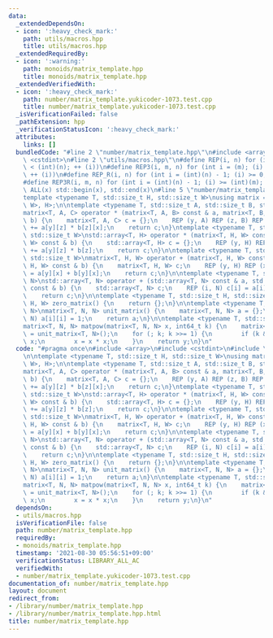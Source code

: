 ```yaml
---
data:
  _extendedDependsOn:
  - icon: ':heavy_check_mark:'
    path: utils/macros.hpp
    title: utils/macros.hpp
  _extendedRequiredBy:
  - icon: ':warning:'
    path: monoids/matrix_template.hpp
    title: monoids/matrix_template.hpp
  _extendedVerifiedWith:
  - icon: ':heavy_check_mark:'
    path: number/matrix_template.yukicoder-1073.test.cpp
    title: number/matrix_template.yukicoder-1073.test.cpp
  _isVerificationFailed: false
  _pathExtension: hpp
  _verificationStatusIcon: ':heavy_check_mark:'
  attributes:
    links: []
  bundledCode: "#line 2 \"number/matrix_template.hpp\"\n#include <array>\n#include\
    \ <cstdint>\n#line 2 \"utils/macros.hpp\"\n#define REP(i, n) for (int i = 0; (i)\
    \ < (int)(n); ++ (i))\n#define REP3(i, m, n) for (int i = (m); (i) < (int)(n);\
    \ ++ (i))\n#define REP_R(i, n) for (int i = (int)(n) - 1; (i) >= 0; -- (i))\n\
    #define REP3R(i, m, n) for (int i = (int)(n) - 1; (i) >= (int)(m); -- (i))\n#define\
    \ ALL(x) std::begin(x), std::end(x)\n#line 5 \"number/matrix_template.hpp\"\n\n\
    template <typename T, std::size_t H, std::size_t W>\nusing matrix = std::array<std::array<T,\
    \ W>, H>;\n\ntemplate <typename T, std::size_t A, std::size_t B, std::size_t C>\n\
    matrix<T, A, C> operator * (matrix<T, A, B> const & a, matrix<T, B, C> const &\
    \ b) {\n    matrix<T, A, C> c = {};\n    REP (y, A) REP (z, B) REP (x, C) c[y][x]\
    \ += a[y][z] * b[z][x];\n    return c;\n}\ntemplate <typename T, std::size_t H,\
    \ std::size_t W>\nstd::array<T, H> operator * (matrix<T, H, W> const & a, std::array<T,\
    \ W> const & b) {\n    std::array<T, H> c = {};\n    REP (y, H) REP (z, W) c[y]\
    \ += a[y][z] * b[z];\n    return c;\n}\n\ntemplate <typename T, std::size_t H,\
    \ std::size_t W>\nmatrix<T, H, W> operator + (matrix<T, H, W> const & a, matrix<T,\
    \ H, W> const & b) {\n    matrix<T, H, W> c;\n    REP (y, H) REP (x, W) c[y][x]\
    \ = a[y][x] + b[y][x];\n    return c;\n}\n\ntemplate <typename T, std::size_t\
    \ N>\nstd::array<T, N> operator + (std::array<T, N> const & a, std::array<T, N>\
    \ const & b) {\n    std::array<T, N> c;\n    REP (i, N) c[i] = a[i] + b[i];\n\
    \    return c;\n}\n\ntemplate <typename T, std::size_t H, std::size_t W>\nmatrix<T,\
    \ H, W> zero_matrix() {\n    return {};\n}\n\ntemplate <typename T, std::size_t\
    \ N>\nmatrix<T, N, N> unit_matrix() {\n    matrix<T, N, N> a = {};\n    REP (i,\
    \ N) a[i][i] = 1;\n    return a;\n}\n\ntemplate <typename T, std::size_t N>\n\
    matrix<T, N, N> matpow(matrix<T, N, N> x, int64_t k) {\n    matrix<T, N, N> y\
    \ = unit_matrix<T, N>();\n    for (; k; k >>= 1) {\n        if (k & 1) y = y *\
    \ x;\n        x = x * x;\n    }\n    return y;\n}\n"
  code: "#pragma once\n#include <array>\n#include <cstdint>\n#include \"../utils/macros.hpp\"\
    \n\ntemplate <typename T, std::size_t H, std::size_t W>\nusing matrix = std::array<std::array<T,\
    \ W>, H>;\n\ntemplate <typename T, std::size_t A, std::size_t B, std::size_t C>\n\
    matrix<T, A, C> operator * (matrix<T, A, B> const & a, matrix<T, B, C> const &\
    \ b) {\n    matrix<T, A, C> c = {};\n    REP (y, A) REP (z, B) REP (x, C) c[y][x]\
    \ += a[y][z] * b[z][x];\n    return c;\n}\ntemplate <typename T, std::size_t H,\
    \ std::size_t W>\nstd::array<T, H> operator * (matrix<T, H, W> const & a, std::array<T,\
    \ W> const & b) {\n    std::array<T, H> c = {};\n    REP (y, H) REP (z, W) c[y]\
    \ += a[y][z] * b[z];\n    return c;\n}\n\ntemplate <typename T, std::size_t H,\
    \ std::size_t W>\nmatrix<T, H, W> operator + (matrix<T, H, W> const & a, matrix<T,\
    \ H, W> const & b) {\n    matrix<T, H, W> c;\n    REP (y, H) REP (x, W) c[y][x]\
    \ = a[y][x] + b[y][x];\n    return c;\n}\n\ntemplate <typename T, std::size_t\
    \ N>\nstd::array<T, N> operator + (std::array<T, N> const & a, std::array<T, N>\
    \ const & b) {\n    std::array<T, N> c;\n    REP (i, N) c[i] = a[i] + b[i];\n\
    \    return c;\n}\n\ntemplate <typename T, std::size_t H, std::size_t W>\nmatrix<T,\
    \ H, W> zero_matrix() {\n    return {};\n}\n\ntemplate <typename T, std::size_t\
    \ N>\nmatrix<T, N, N> unit_matrix() {\n    matrix<T, N, N> a = {};\n    REP (i,\
    \ N) a[i][i] = 1;\n    return a;\n}\n\ntemplate <typename T, std::size_t N>\n\
    matrix<T, N, N> matpow(matrix<T, N, N> x, int64_t k) {\n    matrix<T, N, N> y\
    \ = unit_matrix<T, N>();\n    for (; k; k >>= 1) {\n        if (k & 1) y = y *\
    \ x;\n        x = x * x;\n    }\n    return y;\n}\n"
  dependsOn:
  - utils/macros.hpp
  isVerificationFile: false
  path: number/matrix_template.hpp
  requiredBy:
  - monoids/matrix_template.hpp
  timestamp: '2021-08-30 05:56:51+09:00'
  verificationStatus: LIBRARY_ALL_AC
  verifiedWith:
  - number/matrix_template.yukicoder-1073.test.cpp
documentation_of: number/matrix_template.hpp
layout: document
redirect_from:
- /library/number/matrix_template.hpp
- /library/number/matrix_template.hpp.html
title: number/matrix_template.hpp
---
```

